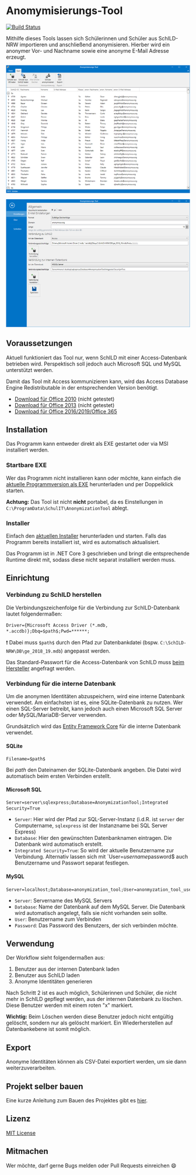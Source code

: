 # Anomymisierungs-Tool

[![Build Status](https://dev.azure.com/schulit/AnonymizationTool/_apis/build/status/SchulIT.anonymization-tool?branchName=master)](https://dev.azure.com/schulit/AnonymizationTool/_build/latest?definitionId=4&branchName=master)

Mithilfe dieses Tools lassen sich Schülerinnen und Schüler aus SchILD-NRW importieren und anschließend anonymisieren. Hierber wird ein anonymer Vor- und Nachname sowie eine anonyme E-Mail Adresse erzeugt. 

![](screenshots/overview.png)

![](screenshots/settings.png)

## Voraussetzungen

Aktuell funktioniert das Tool nur, wenn SchILD mit einer Access-Datenbank betrieben wird. Perspektisch soll jedoch auch Microsoft SQL und MySQL unterstützt werden.

Damit das Tool mit Access kommunizieren kann, wird das Access Database Engine Redistributable in der entsprechenden Version benötigt.

* [Download für Office 2010](https://www.microsoft.com/de-DE/download/details.aspx?id=13255) (nicht getestet)
* [Download für Office 2013](https://www.microsoft.com/en-us/download/details.aspx?id=39358) (nicht getestet)
* [Download für Office 2016/2019/Office 365](https://www.microsoft.com/en-us/download/details.aspx?id=54920)

## Installation

Das Programm kann entweder direkt als EXE gestartet oder via MSI installiert werden. 

### Startbare EXE

Wer das Programm nicht installieren kann oder möchte, kann einfach die [aktuelle Programmversion als EXE](https://github.com/SchulIT/anonymization-tool/releases) herunterladen und per Doppelklick starten. 

**Achtung:** Das Tool ist nicht **nicht** portabel, da es Einstellungen in `C:\ProgramData\SchulIT\AnonymizationTool` ablegt.

### Installer

Einfach den [aktuellen Installer](https://github.com/SchulIT/anonymization-tool/releases) herunterladen und starten. Falls das Programm bereits installiert ist, wird es automatisch aktualisiert.

Das Programm ist in .NET Core 3 geschrieben und bringt die entsprechende Runtime direkt mit, sodass diese nicht separat installiert werden muss.

## Einrichtung

### Verbindung zu SchILD herstellen

Die Verbindungszeichenfolge für die Verbindung zur SchILD-Datenbank lautet folgendermaßen:

```
Driver={Microsoft Access Driver (*.mdb, *.accdb)};Dbq=$path$;Pwd=******;
```

❗ Dabei muss `$path$` durch den Pfad zur Datenbankdatei (bspw. `C:\SchILD-NRW\DB\ge_2018_19.mdb`) angepasst werden.

Das Standard-Passwort für die Access-Datenbank von SchILD muss [beim Hersteller](https://www.svws.nrw.de/) angefragt werden.

### Verbindung für die interne Datenbank

Um die anonymen Identitäten abzuspeichern, wird eine interne Datenbank verwendet. Am einfachsten ist es, eine SQLite-Datenbank zu nutzen. Wer einen SQL-Server betreibt, kann jedoch auch einen Microsoft SQL Server oder MySQL/MariaDB-Server verwenden.

Grundsätzlich wird das [Entity Framework Core](https://docs.microsoft.com/de-de/ef/core/) für die interne Datenbank verwendet. 

#### SQLite

```
Filename=$path$
```

Bei $path$ den Dateinamen der SQLite-Datenbank angeben. Die Datei wird automatisch beim ersten Verbinden erstellt.

#### Microsoft SQL

```
Server=server\sqlexpress;Database=AnonymizationTool;Integrated Security=True
```

* `Server`: Hier wird der Pfad zur SQL-Server-Instanz (i.d.R. ist `server` der Computername, `sqlexpress` ist der Instanzname bei SQL Server Express)
* `Database`: Hier den gewünschten Datenbanknamen eintragen. Die Datenbank wird automatisch erstellt.
* `Integrated Security=True`: So wird der aktuelle Benutzername zur Verbindung. Alternativ lassen sich mit `User=$username%; Password=$password$ auch Benutzername und Passwort separat festlegen.

#### MySQL

```
Server=localhost;Database=anonymization_tool;User=anonmyzation_tool_user;Password=your_secret_password;
```

* `Server`: Servername des MySQL Servers
* `Database`: Name der Datenbank auf dem MySQL Server. Die Datenbank wird automatisch angelegt, falls sie nicht vorhanden sein sollte.
* `User`: Benutzername zum Verbinden
* `Password`: Das Password des Benutzers, der sich verbinden möchte.

## Verwendung

Der Workflow sieht folgendermaßen aus:

1. Benutzer aus der internen Datenbank laden
2. Benutzer aus SchILD laden
3. Anonyme Identitäten generieren

Nach Schritt 2 ist es auch möglich, Schülerinnen und Schüler, die nicht mehr in SchILD gepflegt werden, aus der internen Datenbank zu löschen. Diese Benutzer werden mit einem roten "x" markiert. 

**Wichtig:** Beim Löschen werden diese Benutzer jedoch nicht entgültig gelöscht, sondern nur als gelöscht markiert. Ein Wiederherstellen auf Datenbankebene ist somit möglich.

## Export

Anonyme Identitäten können als CSV-Datei exportiert werden, um sie dann weiterzuverarbeiten. 

## Projekt selber bauen

Eine kurze Anleitung zum Bauen des Projektes gibt es [hier](BUILD.md).

## Lizenz

[MIT License](LICENSE.md)

## Mitmachen

Wer möchte, darf gerne Bugs melden oder Pull Requests einreichen :smile: